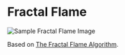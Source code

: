 # Fractal Flame

![Sample Fractal Flame Image](./images/fractal.png)

Based on [The Fractal Flame Algorithm](https://flam3.com/flame_draves.pdf).